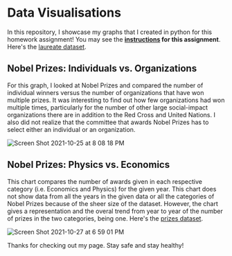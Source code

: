 # Data Visualisations
In this repository, I showcase my graphs that I created in python for this homework assignment!
You may see the <strong>[instructions](https://github.com/mikeizbicki/cmc-csci040/tree/2021fall/hw_02) for this assignment</strong>.
Here's the [laureate dataset](http://api.nobelprize.org/v1/laureate.json).

## Nobel Prizes: Individuals vs. Organizations
For this graph, I looked at Nobel Prizes and compared the number of individual winners versus the number of organizations that have won multiple prizes. It was interesting to find out how few organizations had won multiple times, particularly for the number of other large social-impact organizations there are in addition to the Red Cross and United Nations. I also did not realize that the committee that awards Nobel Prizes has to select either an individual or an organization. 


![Screen Shot 2021-10-25 at 8 08 18 PM](https://user-images.githubusercontent.com/67754864/138802376-1ab6dc14-2de8-4dd5-a876-6a63caeb31d1.png)


## Nobel Prizes: Physics vs. Economics
This chart compares the number of awards given in each respective category (i.e. Economics and Physics) for the given year. This chart does not show data from all the years in the given data or all the categories of Nobel Prizes because of the sheer size of the dataset. However, the chart gives a representation and the overal trend from year to year of the number of prizes in the two categories, being one. 
Here's the [prizes dataset](http://api.nobelprize.org/v1/prize.json).


![Screen Shot 2021-10-27 at 6 59 01 PM](https://user-images.githubusercontent.com/67754864/139173397-5bfe12c3-3726-4dc8-8f11-8a252788d2ca.png)

Thanks for checking out my page. Stay safe and stay healthy!
